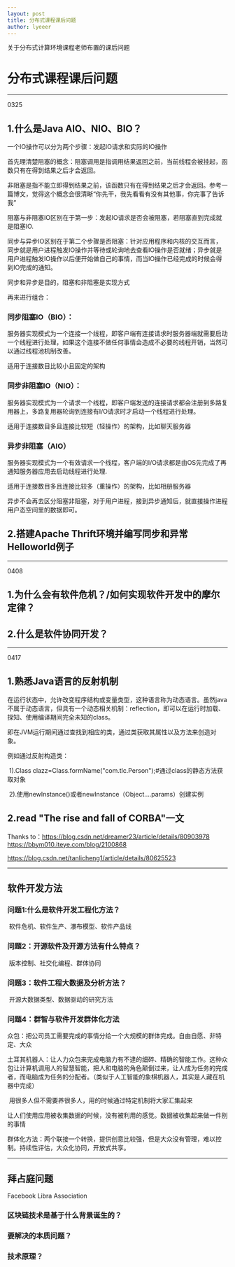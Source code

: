 ```yaml
---
layout: post
title: 分布式课程课后问题
author: lyeeer
---
```


关于分布式计算环境课程老师布置的课后问题


# 分布式课程课后问题
-------------------------
0325
## 1.什么是Java AIO、NIO、BIO？
一个IO操作可以分为两个步骤：发起IO请求和实际的IO操作

首先理清楚阻塞的概念：阻塞调用是指调用结果返回之前，当前线程会被挂起，函数只有在得到结果之后才会返回。

非阻塞是指不能立即得到结果之前，该函数只有在得到结果之后才会返回。参考一篇博文，觉得这个概念会很清晰“你先干，我先看看有没有其他事，你完事了告诉我”

阻塞与非阻塞IO区别在于第一步：发起IO请求是否会被阻塞，若阻塞直到完成就是阻塞IO.

同步与异步IO区别在于第二个步骤是否阻塞：针对应用程序和内核的交互而言，同步就是用户进程触发IO操作并等待或轮询地去查看IO操作是否就绪；异步就是用户进程触发IO操作以后便开始做自己的事情，而当IO操作已经完成的时候会得到IO完成的通知。

同步和异步是目的，阻塞和非阻塞是实现方式

再来进行组合：
### 同步阻塞IO（BIO）：
服务器实现模式为一个连接一个线程，即客户端有连接请求时服务器端就需要启动一个线程进行处理，如果这个连接不做任何事情会造成不必要的线程开销，当然可以通过线程池机制改善。

适用于连接数目比较小且固定的架构

### 同步非阻塞IO（NIO）：
服务器实现模式为一个请求一个线程，即客户端发送的连接请求都会注册到多路复用器上，多路复用器轮询到连接有I/O请求时才启动一个线程进行处理。

适用于连接数目多且连接比较短（轻操作）的架构，比如聊天服务器

### 异步非阻塞（AIO）
服务器实现模式为一个有效请求一个线程，客户端的I/O请求都是由OS先完成了再通知服务器应用去启动线程进行处理.

适用于连接数目多且连接比较多（重操作）的架构，比如相册服务器

异步不会再去区分阻塞非阻塞，对于用户进程，接到异步通知后，就直接操作进程用户态空间里的数据即可。

## 2.搭建Apache Thrift环境并编写同步和异常Helloworld例子 





-------------------------
0408
## 1.为什么会有软件危机？/如何实现软件开发中的摩尔定律？

## 2.什么是软件协同开发？





-------------------------
0417
## 1.熟悉Java语言的反射机制

在运行状态中，允许改变程序结构或变量类型，这种语言称为动态语言。虽然java不属于动态语言，但具有一个动态相关机制：reflection，即可以在运行时加载、探知、使用编译期间完全未知的class。

即在JVM运行期间通过查找到相应的类，通过类获取其属性以及方法来创造对象。

例如通过反射构造类：

​	1).Class clazz=Class.formName("com.tlc.Person");#通过class的静态方法获取对象

​	2).使用newInstance()或者newInstance（Object....params）创建实例



## 2.read "The rise and fall of CORBA"一文



Thanks to：<https://blog.csdn.net/dreamer23/article/details/80903978>
<https://bbym010.iteye.com/blog/2100868>

<https://blog.csdn.net/tanlicheng1/article/details/80625523>





---------------------

## 软件开发方法

### 问题1:什么是软件开发工程化方法？

​		软件危机、软件生产、瀑布模型、软件产品线

### 问题2：开源软件及开源方法有什么特点？

​		版本控制、社交化编程、群体协同

### 问题3：软件工程大数据及分析方法？

​		开源大数据类型、数据驱动的研究方法

### 问题4：群智与软件开发群体化方法

​		众包：把公司员工需要完成的事情分给一个大规模的群体完成。自由自愿、非特定、大众

​		土耳其机器人：让人力众包来完成电脑力有不逮的细碎、精确的智能工作。这种众包让计算机调用人的智慧智能，把人和电脑的角色颠倒过来，让人成为任务的完成者，而电脑成为任务的分配者。（类似于人工智能的象棋机器人，其实是人藏在机器中完成）

​		用很多人但不需要养很多人，用的时候通过特定机制将大家汇集起来

​		让人们使用应用被收集数据的时候，没有被利用的感觉。数据被收集起来做一件别的事情

群体化方法：两个联接一个转换，提供创意比较强，但是大众没有管理，难以控制。持续性评估，大众化协同，开放式共享。

----------------------------

## 拜占庭问题

Facebook Libra Association

### 区块链技术是基于什么背景诞生的？



### 要解决的本质问题？





### 技术原理？

